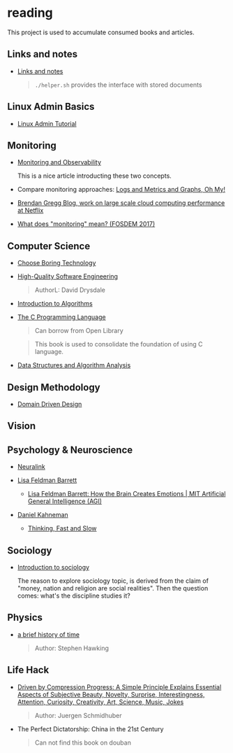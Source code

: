 # reading 

This project is used to accumulate consumed books and articles.

## Links and notes

- [Links and notes](./links-and-notes/Readme.md)

    > `./helper.sh` provides the interface with stored documents


## Linux Admin Basics

- [Linux Admin Tutorial](https://www.tutorialspoint.com/linux_admin/index.htm)

## Monitoring 

- [Monitoring and Observability](https://medium.com/@copyconstruct/monitoring-and-observability-8417d1952e1c)

    This is a nice article introducting these two concepts.
    

- Compare monitoring approaches: [Logs and Metrics and Graphs, Oh My!](https://grafana.com/blog/2016/01/05/logs-and-metrics-and-graphs-oh-my/)

- [Brendan Gregg Blog, work on large scale cloud computing performance at Netflix](http://www.brendangregg.com/)

- [What does "monitoring" mean? (FOSDEM 2017)](https://www.youtube.com/watch?v=hCBGyLRJ1qo)


## Computer Science

- [Choose Boring Technology](https://mcfunley.com/choose-boring-technology)

- [High-Quality Software Engineering](https://www.lurklurk.org/hqse.pdf)

    > AuthorL: David Drysdale

- [Introduction to Algorithms](http://sd.blackball.lv/library/Introduction_to_Algorithms_Third_Edition_(2009).pdf)

- [The C Programming Language](https://openlibrary.org/books/OL2030445M/The_C_Programming_Language)

  > Can borrow from Open Library

  > This book is used to consolidate the foundation of using C language.

- [Data Structures and Algorithm Analysis](http://161.246.4.119/download.php?DOWNLOAD_ID=3858&database=subject_download)

## Design Methodology

- [Domain Driven Design](https://raw.githubusercontent.com/p0w34007/ebooks/master/Eric%20Evans%202003%20-%20Domain-Driven%20Design%20-%20Tackling%20Complexity%20in%20the%20Heart%20of%20Software.pdf)

## Vision



## Psychology & Neuroscience


- [Neuralink](https://waitbutwhy.com/2017/04/neuralink.html)

- [Lisa Feldman Barrett](https://en.wikipedia.org/wiki/Lisa_Feldman_Barrett)

    - [Lisa Feldman Barrett: How the Brain Creates Emotions | MIT Artificial General Intelligence (AGI)](https://www.youtube.com/watch?v=qwsft6tmvBA)


- [Daniel Kahneman](https://en.wikipedia.org/wiki/Daniel_Kahneman)

  - [Thinking, Fast and Slow](https://book.douban.com/subject/6754574/)

## Sociology

- [Introduction to sociology](https://openlibrary.org/works/OL2236190W/Introduction_to_sociology?edition=introductiontoso00tisc)

  The reason to explore sociology topic, is derived from the claim of "money, nation and religion are social realities". Then the question comes: what's the discipline studies it?

## Physics

- [a brief history of time](http://www.fulviofrisone.com/attachments/article/365/[Science%20-%20Physics]%20Hawking,%20Stephen%20-%20A%20Brief%20History%20Of%20Time.pdf)

  > Author: Stephen Hawking

## Life Hack

- [Driven by Compression Progress: A Simple Principle Explains Essential Aspects of Subjective Beauty, Novelty, Surprise, Interestingness, Attention, Curiosity, Creativity, Art, Science, Music, Jokes](https://arxiv.org/abs/0812.4360)

  > Author: Juergen Schmidhuber

- The Perfect Dictatorship: China in the 21st Century 

    > Can not find this book on douban
